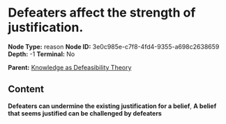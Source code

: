 # Defeaters affect the strength of justification.

**Node Type:** reason
**Node ID:** 3e0c985e-c7f8-4fd4-9355-a698c2638659
**Depth:** -1
**Terminal:** No

**Parent:** [Knowledge as Defeasibility Theory](knowledge-as-defeasibility-theory-thesis-ccd082de-0725-439f-a0c1-736f4fc7a203.md)

## Content

**Defeaters can undermine the existing justification for a belief**, **A belief that seems justified can be challenged by defeaters**
